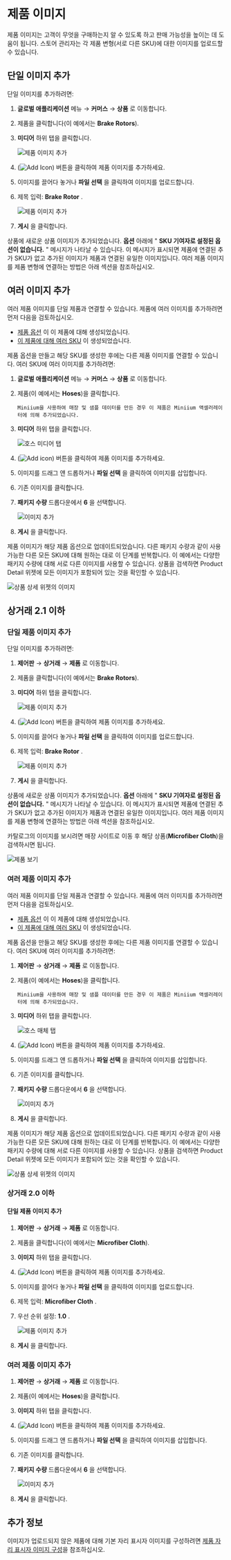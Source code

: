 # 제품 이미지

제품 이미지는 고객이 무엇을 구매하는지 알 수 있도록 하고 판매 가능성을 높이는 데 도움이 됩니다. 스토어 관리자는 각 제품 변형(서로 다른 SKU)에 대한 이미지를 업로드할 수 있습니다.

## 단일 이미지 추가

단일 이미지를 추가하려면:

1. **글로벌 애플리케이션** 메뉴 → **커머스** → **상품** 로 이동합니다.
1. 제품을 클릭합니다(이 예에서는 **Brake Rotors**).
1. **미디어** 하위 탭을 클릭합니다.

    ![제품 이미지 추가](./product-images/images/08.png)

1. (![Add Icon](../../../images/icon-add.png)) 버튼을 클릭하여 제품 이미지를 추가하세요.
1. 이미지를 끌어다 놓거나 **파일 선택** 을 클릭하여 이미지를 업로드합니다.
1. 제목 입력: **Brake Rotor** .

    ![제품 이미지 추가](./product-images/images/06.png)

1. **게시** 을 클릭합니다.

상품에 새로운 상품 이미지가 추가되었습니다. **옵션** 아래에 " **SKU 기여자로 설정된 옵션이 없습니다.** " 메시지가 나타날 수 있습니다. 이 메시지가 표시되면 제품에 연결된 추가 SKU가 없고 추가된 이미지가 제품과 연결된 유일한 이미지입니다. 여러 제품 이미지를 제품 변형에 연결하는 방법은 아래 섹션을 참조하십시오.

## 여러 이미지 추가

여러 제품 이미지를 단일 제품과 연결할 수 있습니다. 제품에 여러 이미지를 추가하려면 먼저 다음을 검토하십시오.

* [제품 옵션](./using-product-options.md) 이 이 제품에 대해 생성되었습니다.
* [이 제품에 대해 여러 SKU](./creating-skus-for-product-variants.md) 이 생성되었습니다.

제품 옵션을 만들고 해당 SKU를 생성한 후에는 다른 제품 이미지를 연결할 수 있습니다. 여러 SKU에 여러 이미지를 추가하려면:

1. **글로벌 애플리케이션** 메뉴 → **커머스** → **상품** 로 이동합니다.
1. 제품(이 예에서는 **Hoses**)을 클릭합니다.

    ```{note}
    Miniium을 사용하여 매장 및 샘플 데이터를 만든 경우 이 제품은 Miniium 액셀러레이터에 의해 추가되었습니다.
    ```

1. **미디어** 하위 탭을 클릭합니다.

    ![호스 미디어 탭](./product-images/images/09.png)

1. (![Add icon](../../../images/icon-add.png)) 버튼을 클릭하여 제품 이미지를 추가하세요.
1. 이미지를 드래그 앤 드롭하거나 **파일 선택** 을 클릭하여 이미지를 삽입합니다.
1. 기존 이미지를 클릭합니다.
1. **패키지 수량** 드롭다운에서 **6** 을 선택합니다.

    ![이미지 추가](./product-images/images/07.png)

1. **게시** 을 클릭합니다.

제품 이미지가 해당 제품 옵션으로 업데이트되었습니다. 다른 패키지 수량과 같이 사용 가능한 다른 모든 SKU에 대해 원하는 대로 이 단계를 반복합니다. 이 예에서는 다양한 패키지 수량에 대해 서로 다른 이미지를 사용할 수 있습니다. 상품을 검색하면 Product Detail 위젯에 모든 이미지가 포함되어 있는 것을 확인할 수 있습니다.

![상품 상세 위젯의 이미지](./product-images/images/05.png)

## 상거래 2.1 이하

### 단일 제품 이미지 추가

단일 이미지를 추가하려면:

1. **제어판** → **상거래** → **제품** 로 이동합니다.
1. 제품을 클릭합니다(이 예에서는 **Brake Rotors**).
1. **미디어** 하위 탭을 클릭합니다.

    ![제품 이미지 추가](./product-images/images/08.png)

1. (![Add Icon](../../../images/icon-add.png)) 버튼을 클릭하여 제품 이미지를 추가하세요.
1. 이미지를 끌어다 놓거나 **파일 선택** 을 클릭하여 이미지를 업로드합니다.
1. 제목 입력: **Brake Rotor** .

    ![제품 이미지 추가](./product-images/images/06.png)

1. **게시** 을 클릭합니다.

상품에 새로운 상품 이미지가 추가되었습니다. **옵션** 아래에 " **SKU 기여자로 설정된 옵션이 없습니다.** " 메시지가 나타날 수 있습니다. 이 메시지가 표시되면 제품에 연결된 추가 SKU가 없고 추가된 이미지가 제품과 연결된 유일한 이미지입니다. 여러 제품 이미지를 제품 변형에 연결하는 방법은 아래 섹션을 참조하십시오.

카탈로그의 이미지를 보시려면 매장 사이트로 이동 후 해당 상품(**Microfiber Cloth**)을 검색하시면 됩니다.

![제품 보기](./product-images/images/02.png)

### 여러 제품 이미지 추가

여러 제품 이미지를 단일 제품과 연결할 수 있습니다. 제품에 여러 이미지를 추가하려면 먼저 다음을 검토하십시오.

* [제품 옵션](./using-product-options.md) 이 이 제품에 대해 생성되었습니다.
* [이 제품에 대해 여러 SKU](./creating-skus-for-product-variants.md) 이 생성되었습니다.

제품 옵션을 만들고 해당 SKU를 생성한 후에는 다른 제품 이미지를 연결할 수 있습니다. 여러 SKU에 여러 이미지를 추가하려면:

1. **제어판** → **상거래** → **제품** 로 이동합니다.
1. 제품(이 예에서는 **Hoses**)을 클릭합니다.

    ```{note}
    Miniium을 사용하여 매장 및 샘플 데이터를 만든 경우 이 제품은 Miniium 액셀러레이터에 의해 추가되었습니다.
    ```

1. **미디어** 하위 탭을 클릭합니다.

    ![호스 매체 탭](./product-images/images/09.png)

1. (![Add Icon](../../../images/icon-add.png)) 버튼을 클릭하여 제품 이미지를 추가하세요.
1. 이미지를 드래그 앤 드롭하거나 **파일 선택** 을 클릭하여 이미지를 삽입합니다.
1. 기존 이미지를 클릭합니다.
1. **패키지 수량** 드롭다운에서 **6** 을 선택합니다.

    ![이미지 추가](./product-images/images/07.png)

1. **게시** 을 클릭합니다.

제품 이미지가 해당 제품 옵션으로 업데이트되었습니다. 다른 패키지 수량과 같이 사용 가능한 다른 모든 SKU에 대해 원하는 대로 이 단계를 반복합니다. 이 예에서는 다양한 패키지 수량에 대해 서로 다른 이미지를 사용할 수 있습니다. 상품을 검색하면 Product Detail 위젯에 모든 이미지가 포함되어 있는 것을 확인할 수 있습니다.

![상품 상세 위젯의 이미지](./product-images/images/05.png)

### 상거래 2.0 이하

#### 단일 제품 이미지 추가

1. **제어판** → **상거래** → **제품** 로 이동합니다.
1. 제품을 클릭합니다(이 예에서는 **Microfiber Cloth**).
1. **이미지** 하위 탭을 클릭합니다.
1. (![Add Icon](../../../images/icon-add.png)) 버튼을 클릭하여 제품 이미지를 추가하세요.
1. 이미지를 끌어다 놓거나 **파일 선택** 을 클릭하여 이미지를 업로드합니다.
1. 제목 입력: **Microfiber Cloth** .
1. 우선 순위 설정: **1.0** .

    ![제품 이미지 추가](./product-images/images/01.png)

1. **게시** 을 클릭합니다.

### 여러 제품 이미지 추가

1. **제어판** → **상거래** → **제품** 로 이동합니다.
1. 제품(이 예에서는 **Hoses**)을 클릭합니다.
1. **이미지** 하위 탭을 클릭합니다.
1. (![Add Icon](../../../images/icon-add.png)) 버튼을 클릭하여 제품 이미지를 추가하세요.
1. 이미지를 드래그 앤 드롭하거나 **파일 선택** 을 클릭하여 이미지를 삽입합니다.
1. 기존 이미지를 클릭합니다.
1. **패키지 수량** 드롭다운에서 **6** 을 선택합니다.

    ![이미지 추가](./product-images/images/04.png)

1. **게시** 을 클릭합니다.

## 추가 정보

이미지가 업로드되지 않은 제품에 대해 기본 자리 표시자 이미지를 구성하려면 [제품 자리 표시자 이미지 구성](../../catalogs/configuring-a-product-placeholder-image.md)을 참조하십시오.
